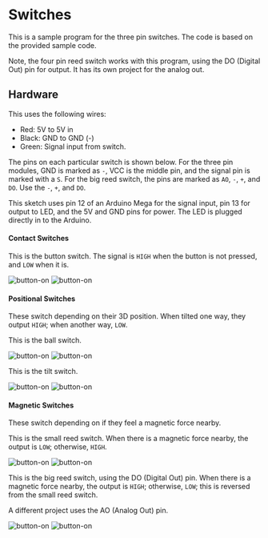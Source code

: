 # Switches

This is a sample program for the three pin switches. The code is based on the provided sample code.

Note, the four pin reed switch works with this program, using the DO (Digital Out) pin for output. It has its own project for the analog out.




## Hardware
This uses the following wires:
- Red: 5V to 5V in
- Black: GND to GND (-)
- Green: Signal input from switch.

The pins on each particular switch is shown below. For the three pin modules, GND is marked as `-`, VCC is the middle pin, and the signal pin is marked with a `S`. For the big reed switch, the pins are marked as `AO`, `-`, `+`, and `DO`. Use the `-`, `+`, and `DO`.



This sketch uses pin 12 of an Arduino Mega for the signal input, pin 13 for output to LED, and the 5V and GND pins for power. The LED is plugged directly in to the Arduino.


#### Contact Switches
This is the button switch. The signal is `HIGH` when the button is not pressed, and `LOW` when it is.

![button-on](pictures/button-on.jpg)
![button-on](pictures/button-off.jpg)

#### Positional Switches
These switch depending on their 3D position. When tilted one way, they output `HIGH`; when another way, `LOW`.

This is the ball switch. 

![button-on](pictures/ball-on.jpg)
![button-on](pictures/ball-off.jpg)

This is the tilt switch. 

![button-on](pictures/tilt-on.jpg)
![button-on](pictures/tilt-off.jpg)


#### Magnetic Switches
These switch depending on if they feel a magnetic force nearby.

This is the small reed switch. When there is a magnetic force nearby, the output is `LOW`; otherwise, `HIGH`.

![button-on](pictures/small-reed-on.jpg)
![button-on](pictures/small-reed-off.jpg)

This is the big reed switch, using the DO (Digital Out) pin. When there is a magnetic force nearby, the output is `HIGH`; otherwise, `LOW`; this is reversed from the small reed switch. 

A different project uses the AO (Analog Out) pin.

![button-on](pictures/big-reed-on.jpg)
![button-on](pictures/big-reed-off.jpg)
